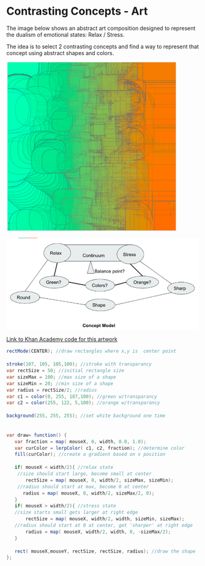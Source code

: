 # Contrasting Concepts - Art

The image below shows an abstract art composition designed to represent the dualism of emotional states: Relax / Stress.

The idea is to select 2 contrasting concepts and find a way to represent that concept using abstract shapes and colors.

![](.gitbook/assets/Screen%20Shot%202019-01-10%20at%203.03.52%20PM.png)

![](.gitbook/assets/Screen%20Shot%202019-01-10%20at%203.05.00%20PM.png)

[Link to Khan Academy code for this artwork](https://www.khanacademy.org/computer-programming/contrastdesign-mousex/4687668123697152)

```java
rectMode(CENTER); //draw rectangles where x,y is  center point

stroke(107, 105, 105,100); //stroke with transparancy
var rectSize = 50; //initial rectangle size
var sizeMax = 100; //max size of a shape
var sizeMin = 20; //min size of a shape
var radius = rectSize/2; //radius
var c1 = color(0, 255, 187,100); //green w/transparancy
var c2 = color(255, 122, 5,100); //orange w/transparancy

background(255, 255, 255); //set white background one time


var draw= function() {
   var fraction = map( mouseX, 0, width, 0.0, 1.0);
   var curColor = lerpColor( c1, c2, fraction); //determine color 
   fill(curColor); //create a gradient based on x position

   if( mouseX < width/2){ //relax state  
    //size should start large, become small at center
       rectSize = map( mouseX, 0, width/2, sizeMax, sizeMin);
    //radius should start at max, become 0 at center
      radius = map( mouseX, 0, width/2, sizeMax/2, 0);
   }
   if( mouseX > width/2){ //stress state
   //size starts small gets larger at right edge
       rectSize = map( mouseX, width/2, width, sizeMin, sizeMax);
   //radius should start at 0 at center, get 'sharper' at right edge
       radius = map( mouseX, width/2, width, 0, -sizeMax/2);
   }

   rect( mouseX,mouseY, rectSize, rectSize, radius); //draw the shape
};
```

